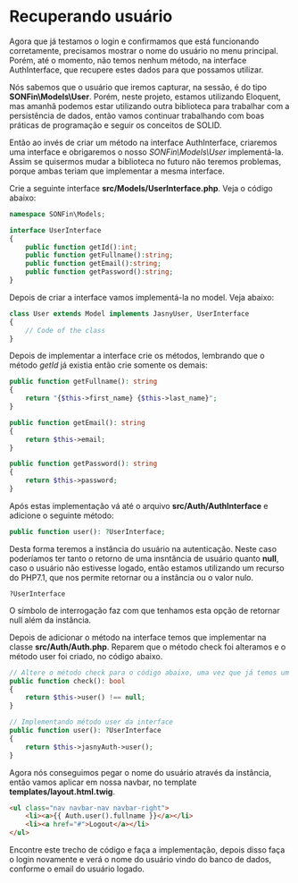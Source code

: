 # Recuperando usuário

Agora que já testamos o login e confirmamos que está funcionando corretamente, precisamos mostrar o nome do usuário no menu principal. Porém, até o momento, não temos nenhum método, na interface AuthInterface, que recupere estes dados para que possamos utilizar.

Nós sabemos que o usuário que iremos capturar, na sessão, é do tipo **SONFin\Models\User**. Porém, neste projeto, estamos utilizando Eloquent, mas amanhã podemos estar utilizando outra biblioteca para trabalhar com a persistência de dados, então vamos continuar trabalhando com boas práticas de programação e seguir os conceitos de SOLID.

Então ao invés de criar um método na interface AuthInterface, criaremos uma interface e obrigaremos o nosso *SONFin\Models\User* implementá-la. Assim se quisermos mudar a biblioteca no futuro não teremos problemas, porque ambas teriam que implementar a mesma interface.

Crie a seguinte interface **src/Models/UserInterface.php**. Veja o código abaixo:

```php
namespace SONFin\Models;

interface UserInterface
{
    public function getId():int;
    public function getFullname():string;
    public function getEmail():string;
    public function getPassword():string;
}
```

Depois de criar a interface vamos implementá-la no model. Veja abaixo:

```php
class User extends Model implements JasnyUser, UserInterface
{
	// Code of the class
}
```

Depois de implementar a interface crie os métodos, lembrando que o método *getId* já existia então crie somente os demais:

```php
public function getFullname(): string
{
    return "{$this->first_name} {$this->last_name}";
}

public function getEmail(): string
{
    return $this->email;
}

public function getPassword(): string
{
    return $this->password;
}
```

Após estas implementação vá até o arquivo **src/Auth/AuthInterface** e adicione o seguinte método:

```php
public function user(): ?UserInterface;
```

Desta forma teremos a instância do usuário na autenticação. Neste caso poderíamos ter tanto o retorno de uma insntância de usuário quanto **null**, caso o usuário não estivesse logado, então estamos utilizando um recurso do PHP7.1, que nos permite retornar ou a instância ou o valor nulo.

`?UserInterface`

O símbolo de interrogação faz com que tenhamos esta opção de retornar null além da instância.

Depois de adicionar o método na interface temos que implementar na classe **src/Auth/Auth.php**. Reparem que o método check foi alteramos e o método user foi criado, no código abaixo.

```php
// Altere o método check para o código abaixo, uma vez que já temos um método user implementado
public function check(): bool
{
    return $this->user() !== null;
}

// Implementando método user da interface
public function user(): ?UserInterface
{
    return $this->jasnyAuth->user();
}
```

Agora nós conseguimos pegar o nome do usuário através da instância, então vamos aplicar em nossa navbar, no template **templates/layout.html.twig**.

```html
<ul class="nav navbar-nav navbar-right">
    <li><a>{{ Auth.user().fullname }}</a></li>
    <li><a href="#">Logout</a></li>
</ul>
```

Encontre este trecho de código e faça a implementação, depois disso faça o login novamente e verá o nome do usuário vindo do banco de dados, conforme o email do usuário logado.